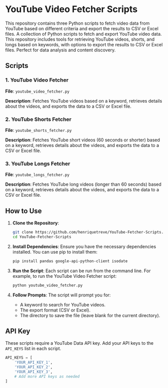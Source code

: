 # YouTube Video Fetcher Scripts

This repository contains three Python scripts to fetch video data from YouTube based on different criteria and export the results to CSV or Excel files.
A collection of Python scripts to fetch and export YouTube video data. This repository includes tools for retrieving YouTube videos, shorts, and longs based on keywords, with options to export the results to CSV or Excel files. Perfect for data analysis and content discovery.


## Scripts

### 1. YouTube Video Fetcher

**File**: `youtube_video_fetcher.py`

**Description**: 
Fetches YouTube videos based on a keyword, retrieves details about the videos, and exports the data to a CSV or Excel file.

### 2. YouTube Shorts Fetcher

**File**: `youtube_shorts_fetcher.py`

**Description**: 
Fetches YouTube short videos (60 seconds or shorter) based on a keyword, retrieves details about the videos, and exports the data to a CSV or Excel file.

### 3. YouTube Longs Fetcher

**File**: `youtube_longs_fetcher.py`

**Description**: 
Fetches YouTube long videos (longer than 60 seconds) based on a keyword, retrieves details about the videos, and exports the data to a CSV or Excel file.

## How to Use

1. **Clone the Repository**:
    ```sh
    git clone https://github.com/henriquetreve/YouTube-Fetcher-Scripts.git
    cd YouTube-Fetcher-Scripts
    ```

2. **Install Dependencies**:
    Ensure you have the necessary dependencies installed. You can use pip to install them:
    ```sh
    pip install pandas google-api-python-client isodate
    ```

3. **Run the Script**:
    Each script can be run from the command line. For example, to run the YouTube Video Fetcher script:
    ```sh
    python youtube_video_fetcher.py
    ```

4. **Follow Prompts**:
    The script will prompt you for:
    - A keyword to search for YouTube videos.
    - The export format (CSV or Excel).
    - The directory to save the file (leave blank for the current directory).

## API Key

These scripts require a YouTube Data API key. Add your API keys to the `API_KEYS` list in each script.

```python
API_KEYS = [
    'YOUR_API_KEY_1',
    'YOUR_API_KEY_2',
    'YOUR_API_KEY_3',
    # Add more API keys as needed
]
